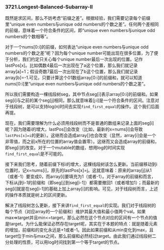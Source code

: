### 3721.Longest-Balanced-Subarray-II

既然是求区间，那么不妨考虑“前缀之差”。根据经验，我们需要记录每个前缀里“unique even numbers与unique odd numbers的个数之差”。任何两个差相同的前缀，意味着一个符合条件的区间，即“unique even numbers与unique odd numbers的个数相等”。

对于一个nums[0:i]的前缀，如何表达“unique even numbers与unique odd numbers的个数之差”呢？因为每个unique number可能出现在很多位置，为了便于分析，我们约定只关心每个unique number最后一次出现的位置。记作lastPos[x]。比如偶数4最后一次出现在了a这个位置，那么我们就记录array[a]=1；假设奇数7最后一次出现在了b这个位置，那么我们就记录array[b]=-1.可见，只要计算这个01数组array[0:i]的前缀和，就可以知道nums[0:i]里“unique even numbers与unique odd numbers的个数之差”。

所以我们需要构造一棵线段树seg，其中节点seg[i]表示array[0:i]的前缀和。如果seg[i]与之前的某个seg[j]相同，那么就意味着[j:i]是一个符合条件的区间。注意对于线段树，是可以支持log(n)时间去实现`find_first_equal`的操作。这个我们后面再提。

现在，我们需要理解为什么必须用线段树而不是普通的数组来记录上面的seg[i]呢？因为随着i的增大，lastPos[]会改变（比如，最新的x=nums[i]会导致`lastPos[x]=i`的更新）。这继而会造成array[]也会改变（显然，array[i]会是一个非零值，而之前x所在的位置的array值会置零）。这继而又会造成array的前缀和，即seg[i]的改变。对于一个mutable的数组，想用log的时间实现`find_first_equal`是不可能的。

接下来我们思考，随着前缀下标i的增大，这棵线段树该怎么更新。当前缀移动到i位置时，记x=nums[i]，原先的lastPos[x]=j。这就意味着：原来的array[j]从1（或者-1）要变成0，而array[i]要填充为1（或者-1）。对于array的前缀和而言，下标从j到i-1的前缀和（即seg[j]到seg[i-1]）都需要撤回1（或者增加1）；而最新的seg[i]就是在seg[i-1]的基础上加上array[i]的影响。可见，对于线段树而言，上述的操作本质就是树上的区间更新。

解决了线段树怎么更新，接下来讲`find_first_equal`的实现。我们对于线段树的每个节点（对应array的一个前缀和）维护其最大值和最小值两个val。如果max=>target并且min<=target，那么必然在这个节点对应的区间有一个节点的值是target。为什么能保证必然存在target呢，其实在于本题的特点：就是随着元素的增加，前缀和的变化永远是+1或者-1。因此如果前缀和从min变化到max，且target位于min与max之间，那么前缀和必然经过target。由此我们通过线段树二分处理的性质，可以用log时间找到第一个等于target的节点。
